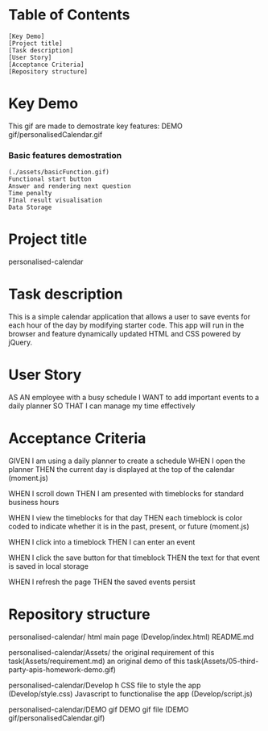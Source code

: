 # Table of Contents
    [Key Demo]
    [Project title]
    [Task description]
    [User Story]
    [Acceptance Criteria]
    [Repository structure]

# Key Demo
This gif are made to demostrate key features:
    DEMO gif/personalisedCalendar.gif   

### Basic features demostration
    (./assets/basicFunction.gif)
    Functional start button
    Answer and rendering next question
    Time penalty
    FInal result visualisation
    Data Storage

# Project title
personalised-calendar

# Task description
This is a simple calendar application that allows a user to save events for each hour of the day by modifying starter code. This app will run in the browser and feature dynamically updated HTML and CSS powered by jQuery.

# User Story
AS AN employee with a busy schedule
I WANT to add important events to a daily planner
SO THAT I can manage my time effectively

# Acceptance Criteria

GIVEN I am using a daily planner to create a schedule
WHEN I open the planner
THEN the current day is displayed at the top of the calendar (moment.js)

WHEN I scroll down
THEN I am presented with timeblocks for standard business hours

WHEN I view the timeblocks for that day
THEN each timeblock is color coded to indicate whether it is in the past, present, or future (moment.js)

WHEN I click into a timeblock
THEN I can enter an event

WHEN I click the save button for that timeblock
THEN the text for that event is saved in local storage

WHEN I refresh the page
THEN the saved events persist

# Repository structure
personalised-calendar/
    html main page (Develop/index.html)
    README.md

personalised-calendar/Assets/
    the original requirement of this task(Assets/requirement.md)
    an original demo of this task(Assets/05-third-party-apis-homework-demo.gif)

personalised-calendar/Develop
    h
    CSS file to style the app (Develop/style.css)
    Javascript to functionalise the app (Develop/script.js)

personalised-calendar/DEMO gif
    DEMO gif file (DEMO gif/personalisedCalendar.gif)